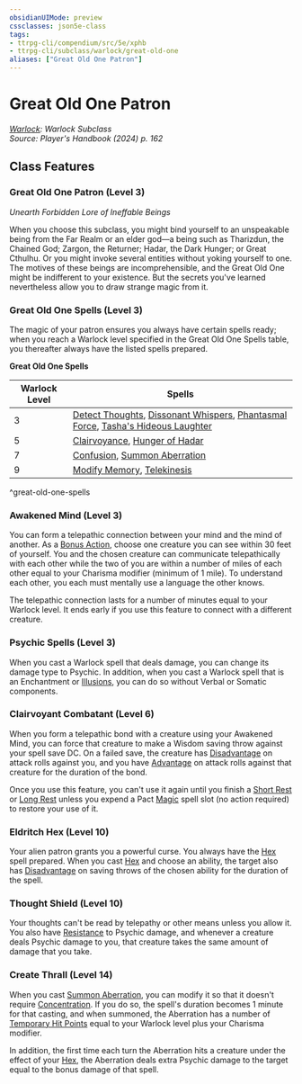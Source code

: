 ```yaml
---
obsidianUIMode: preview
cssclasses: json5e-class
tags:
- ttrpg-cli/compendium/src/5e/xphb
- ttrpg-cli/subclass/warlock/great-old-one
aliases: ["Great Old One Patron"]
---
```

# Great Old One Patron
*[Warlock](warlock-xphb.md): Warlock Subclass*  
*Source: Player's Handbook (2024) p. 162*  


## Class Features

### Great Old One Patron (Level 3)

*Unearth Forbidden Lore of Ineffable Beings*

When you choose this subclass, you might bind yourself to an unspeakable being from the Far Realm or an elder god—a being such as Tharizdun, the Chained God; Zargon, the Returner; Hadar, the Dark Hunger; or Great Cthulhu. Or you might invoke several entities without yoking yourself to one. The motives of these beings are incomprehensible, and the Great Old One might be indifferent to your existence. But the secrets you've learned nevertheless allow you to draw strange magic from it.

### Great Old One Spells (Level 3)

The magic of your patron ensures you always have certain spells ready; when you reach a Warlock level specified in the Great Old One Spells table, you thereafter always have the listed spells prepared.

**Great Old One Spells**

| Warlock Level | Spells |
|---------------|--------|
| 3 | [Detect Thoughts](detect-thoughts-xphb.md), [Dissonant Whispers](dissonant-whispers-xphb.md), [Phantasmal Force](phantasmal-force-xphb.md), [Tasha's Hideous Laughter](tashas-hideous-laughter-xphb.md) |
| 5 | [Clairvoyance](clairvoyance-xphb.md), [Hunger of Hadar](hunger-of-hadar-xphb.md) |
| 7 | [Confusion](confusion-xphb.md), [Summon Aberration](summon-aberration-xphb.md) |
| 9 | [Modify Memory](modify-memory-xphb.md), [Telekinesis](telekinesis-xphb.md) |
^great-old-one-spells

### Awakened Mind (Level 3)

You can form a telepathic connection between your mind and the mind of another. As a [Bonus Action](bonus-action-xphb.md), choose one creature you can see within 30 feet of yourself. You and the chosen creature can communicate telepathically with each other while the two of you are within a number of miles of each other equal to your Charisma modifier (minimum of 1 mile). To understand each other, you each must mentally use a language the other knows.

The telepathic connection lasts for a number of minutes equal to your Warlock level. It ends early if you use this feature to connect with a different creature.

### Psychic Spells (Level 3)

When you cast a Warlock spell that deals damage, you can change its damage type to Psychic. In addition, when you cast a Warlock spell that is an Enchantment or [Illusions](illusions-xphb.md), you can do so without Verbal or Somatic components.

### Clairvoyant Combatant (Level 6)

When you form a telepathic bond with a creature using your Awakened Mind, you can force that creature to make a Wisdom saving throw against your spell save DC. On a failed save, the creature has [Disadvantage](disadvantage-xphb.md) on attack rolls against you, and you have [Advantage](advantage-xphb.md) on attack rolls against that creature for the duration of the bond.

Once you use this feature, you can't use it again until you finish a [Short Rest](short-rest-xphb.md) or [Long Rest](long-rest-xphb.md) unless you expend a Pact [Magic](actions.md#Magic) spell slot (no action required) to restore your use of it.

### Eldritch Hex (Level 10)

Your alien patron grants you a powerful curse. You always have the [Hex](hex-xphb.md) spell prepared. When you cast [Hex](hex-xphb.md) and choose an ability, the target also has [Disadvantage](disadvantage-xphb.md) on saving throws of the chosen ability for the duration of the spell.

### Thought Shield (Level 10)

Your thoughts can't be read by telepathy or other means unless you allow it. You also have [Resistance](3-Compendium/CLI/rules/variant-rules/resistance-xphb.md) to Psychic damage, and whenever a creature deals Psychic damage to you, that creature takes the same amount of damage that you take.

### Create Thrall (Level 14)

When you cast [Summon Aberration](summon-aberration-xphb.md), you can modify it so that it doesn't require [Concentration](conditions.md#Concentration). If you do so, the spell's duration becomes 1 minute for that casting, and when summoned, the Aberration has a number of [Temporary Hit Points](temporary-hit-points-xphb.md) equal to your Warlock level plus your Charisma modifier.

In addition, the first time each turn the Aberration hits a creature under the effect of your [Hex](hex-xphb.md), the Aberration deals extra Psychic damage to the target equal to the bonus damage of that spell.